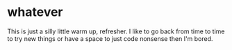 # whatever

This is just a silly little warm up, refresher. I like to go back from time to time to try new things or have a space to just code nonsense then I'm bored.